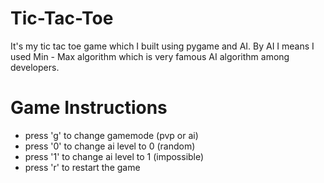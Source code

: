 # Tic-Tac-Toe
It's my tic tac toe game which I built using pygame and AI. By AI I means I used Min - Max algorithm which is very famous AI algorithm among developers.

# Game Instructions

- press 'g' to change gamemode (pvp or ai)
- press '0' to change ai level to 0 (random)
- press '1' to change ai level to 1 (impossible)
- press 'r' to restart the game
